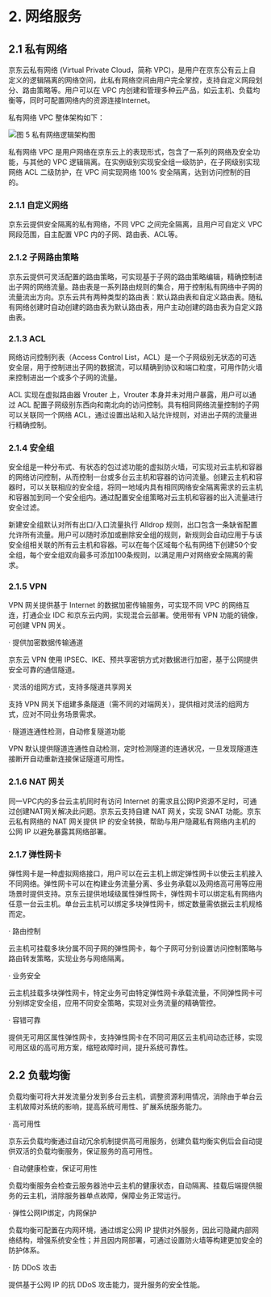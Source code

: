 # 2. 网络服务
      
## 2.1 私有网络

京东云私有网络 (Virtual Private Cloud，简称 VPC)，是用户在京东公有云上自定义的逻辑隔离的网络空间，此私有网络空间由用户完全掌控，支持自定义网段划分、路由策略等。用户可以在 VPC 内创建和管理多种云产品，如云主机、负载均衡等，同时可配置网络内的资源连接Internet。

私有网络 VPC 整体架构如下：

![图 5 私有网络逻辑架构图](https://github.com/jdcloudcom/cn/blob/edit/image/Security-Information/vpc.jpg)

私有网络 VPC 是用户网络在京东云上的表现形式，包含了一系列的网络及安全功能，与其他的 VPC 逻辑隔离。在实例级别实现安全组一级防护，在子网级别实现网络 ACL 二级防护，在 VPC 间实现网络 100% 安全隔离，达到访问控制的目的。

### 2.1.1 自定义网络

京东云提供安全隔离的私有网络，不同 VPC 之间完全隔离，且用户可自定义 VPC 网段范围，自主配置 VPC 内的子网、路由表、ACL等。

### 2.1.2 子网路由策略

京东云提供可灵活配置的路由策略，可实现基于子网的路由策略编辑，精确控制进出子网的网络流量。路由表是一系列路由规则的集合，用于控制私有网络中子网的流量流出方向。京东云共有两种类型的路由表：默认路由表和自定义路由表。随私有网络创建时自动创建的路由表为默认路由表，用户主动创建的路由表为自定义路由表。

### 2.1.3 ACL

网络访问控制列表（Access Control List，ACL）是一个子网级别无状态的可选安全层，用于控制进出子网的数据流，可以精确到协议和端口粒度，可用作防火墙来控制进出一个或多个子网的流量。

ACL 实现在虚拟路由器 Vrouter 上，Vrouter 本身并未对用户暴露，用户可以通过 ACL 配置子网级别东西向和南北向的访问控制。具有相同网络流量控制的子网可以关联同一个网络 ACL，通过设置出站和入站允许规则，对进出子网的流量进行精确控制。

### 2.1.4 安全组

安全组是一种分布式、有状态的包过滤功能的虚拟防火墙，可实现对云主机和容器的网络访问控制，从而控制一台或多台云主机和容器的访问流量。创建云主机和容器时，可以关联相应的安全组，将同一地域内具有相同网络安全隔离需求的云主机和容器加到同一个安全组内。通过配置安全组策略对云主机和容器的出入流量进行安全过滤。

新建安全组默认对所有出口/入口流量执行 Alldrop 规则，出口包含一条缺省配置允许所有流量。用户可以随时添加或删除安全组的规则，新规则会自动应用于与该安全组相关联的所有云主机和容器。可以在每个区域每个私有网络下创建50个安全组，每个安全组双向最多可添加100条规则，以满足用户对网络安全隔离的需求。

### 2.1.5 VPN

VPN 网关提供基于 Internet 的数据加密传输服务，可实现不同 VPC 的网络互连，打通企业 IDC 和京东云内网，实现混合云部署。使用带有 VPN 功能的镜像，可创建 VPN 网关。

· 提供加密数据传输通道

京东云 VPN 使用 IPSEC、IKE、预共享密钥方式对数据进行加密，基于公网提供安全可靠的通信隧道。

· 灵活的组网方式，支持多隧道共享网关

支持 VPN 网关下组建多条隧道（需不同的对端网关），提供相对灵活的组网方式，应对不同业务场景需求。

· 隧道连通性检测，自动修复隧道功能

VPN 默认提供隧道连通性自动检测，定时检测隧道的连通状况，一旦发现隧道连接断开自动重新连接保证隧道可用性。

### 2.1.6 NAT 网关

同一VPC内的多台云主机同时有访问 Internet 的需求且公网IP资源不足时，可通过创建NAT网关解决此问题。京东云支持自建 NAT 网关，实现 SNAT 功能。京东云私有网络的 NAT 网关提供 IP 的安全转换，帮助与用户隐藏私有网络内主机的公网 IP 以避免暴露其网络部署。

### 2.1.7 弹性网卡

弹性网卡是一种虚拟网络接口，用户可以在云主机上绑定弹性网卡以使云主机接入不同网络。弹性网卡可以在构建业务流量分离、多业务承载以及网络高可用等应用场景时提供支持。京东云提供地域级属性弹性网卡，弹性网卡可以绑定私有网络内任意一台云主机。单台云主机可以绑定多块弹性网卡，绑定数量需依据云主机规格而定。

· 路由控制

云主机可挂载多块分属不同子网的弹性网卡，每个子网可分别设置访问控制策略与路由转发策略，实现业务与网络隔离。

· 业务安全

云主机挂载多块弹性网卡，特定业务可由特定弹性网卡承载流量，不同弹性网卡可分别绑定安全组，应用不同安全策略，实现对业务流量的精确管控。

· 容错可靠

提供无可用区属性弹性网卡，支持弹性网卡在不同可用区云主机间动态迁移，实现可用区级的高可用方案，缩短故障时间，提升系统可靠性。

## 2.2 负载均衡

负载均衡可将大并发流量分发到多台云主机，调整资源利用情况，消除由于单台云主机故障对系统的影响，提高系统可用性、扩展系统服务能力。

· 高可用性

京东云负载均衡通过自动冗余机制提供高可用服务，创建负载均衡实例后会自动提供双活的负载均衡服务，保证服务的高可用性。

· 自动健康检查，保证可用性

负载均衡服务会检查云服务器池中云主机的健康状态，自动隔离、挂载后端提供服务的云主机，消除服务器单点故障，保障业务正常运行。

·  弹性公网IP绑定，内网保护

负载均衡可配置在内网环境，通过绑定公网 IP 提供对外服务，因此可隐藏内部网络结构，增强系统安全性；并且因内网部署，可通过设置防火墙等构建更加安全的防护体系。

· 防 DDoS 攻击

提供基于公网 IP 的抗 DDoS 攻击能力，提升服务的安全性能。
